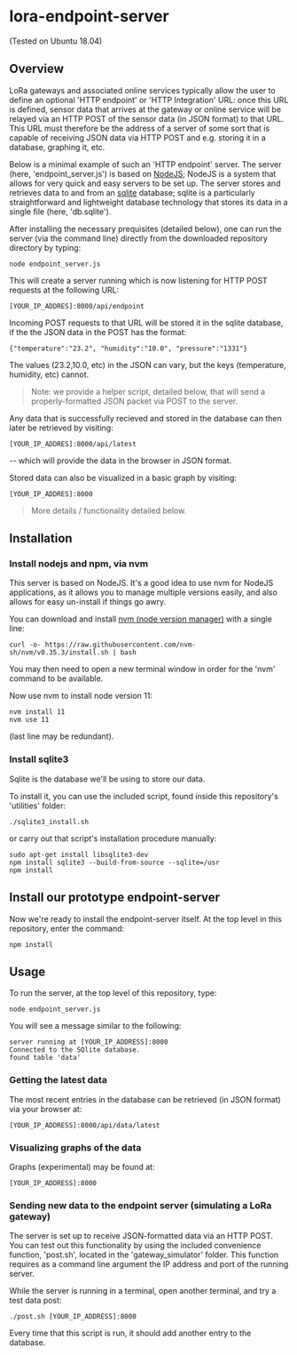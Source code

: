 
# lora-endpoint-server 

(Tested on Ubuntu 18.04)
 
## Overview

LoRa gateways and associated online services typically allow the user to define an optional 'HTTP endpoint' or 'HTTP Integration' URL:  once this URL is defined, sensor data that arrives at the gateway or online service will be relayed via an HTTP POST of the sensor data (in JSON format) to that URL.   This URL must therefore be the address of a server of some sort that is capable of receiving JSON data via HTTP POST and e.g. storing it in a database, graphing it, etc. 

Below is a minimal example of such an 'HTTP endpoint' server.  The server (here, 'endpoint_server.js') is based on [NodeJS](https://nodejs.); NodeJS is a system that allows for very quick and easy servers to be set up.  The server stores and retrieves data to and from an [sqlite](https://www.sqlite.org/index.html) database; sqlite is a particularly straightforward and lightweight database technology that stores its data in a single file (here, 'db.sqlite').

After installing the necessary prequisites (detailed below), one can run the server (via the command line) directly from the downloaded repository directory by typing:

```
node endpoint_server.js
```

This will create a server running which is now listening for HTTP POST requests at the following URL:

```
[YOUR_IP_ADDRES]:8000/api/endpoint
```

Incoming POST requests to that URL will be stored it in the sqlite database, if the the JSON data in the POST has the format:

```
{"temperature":"23.2", "humidity":"10.0", "pressure":"1331"}
```

The values (23.2,10.0, etc) in the JSON can vary, but the keys (temperature, humidity, etc) cannot. 

> Note: we provide a helper script, detailed below, that will send a properly-formatted JSON packet via POST to the server. 

Any data that is successfully recieved and stored in the database can then later be retrieved by visiting:

```
[YOUR_IP_ADDRES]:8000/api/latest
```

 -- which will provide the data in the browser in JSON format. 

Stored data can also be visualized in a basic graph by visiting:

```
[YOUR_IP_ADDRES]:8000
```

>More details / functionality detailed below.

## Installation

### Install nodejs and npm, via nvm

This server is based on NodeJS. It's a good idea to use nvm for NodeJS applications, as it allows you to manage multiple versions easily, and also allows for easy un-install if things go awry.

You can download and install [nvm (node version manager)](https://github.com/nvm-sh/nvm) with a single line:

```
curl -o- https://raw.githubusercontent.com/nvm-sh/nvm/v0.35.3/install.sh | bash
```

You may then need to open a new terminal window in order for the 'nvm' command to be available.  


Now use nvm to install node version 11:

```
nvm install 11
nvm use 11
```

(last line may be redundant).


### Install sqlite3

Sqlite is the database we'll be using to store our data.

To install it, you can use the included script, found inside this repository's 'utilities' folder:

```
./sqlite3_install.sh
```

or carry out that script's installation procedure manually:

```
sudo apt-get install libsqlite3-dev
npm install sqlite3 --build-from-source --sqlite=/usr
npm install
```

## Install our prototype endpoint-server

Now we're ready to install the endpoint-server itself. At the top level in this repository, enter the command:

```
npm install
```

## Usage

To run the server, at the top level of this repository, type:

```	
node endpoint_server.js
```

You will see a message similar to the following:

```
server running at [YOUR_IP_ADDRESS]:8000
Connected to the SQlite database.
found table 'data'
```

### Getting the latest data

The most recent entries in the database can be retrieved (in JSON format) via your browser at: 

```
[YOUR_IP_ADDRESS]:8000/api/data/latest
```

### Visualizing graphs of the data

Graphs (experimental) may be found at:

```
[YOUR_IP_ADDRESS]:8000
```

### Sending new data to the endpoint server (simulating a LoRa gateway)

The server is set up to receive JSON-formatted data via an HTTP POST.  You can test out this functionality by using the included convenience function, 'post.sh', located in the 'gateway_simulator' folder.  This function requires as a command line argument the IP address and port of the running server. 

While the server is running in a terminal, open another terminal, and try a test data post:

```
./post.sh [YOUR_IP_ADDRESS]:8000
```

Every time that this script is run, it should add another entry to the database.

